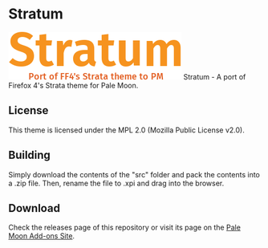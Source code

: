 # Stratum
![Preview](https://github.com/FranklinDM/Stratum/blob/master/preview.png)
Stratum - A port of Firefox 4's Strata theme for Pale Moon.

## License
This theme is licensed under the MPL 2.0 (Mozilla Public License v2.0).

## Building
Simply download the contents of the "src" folder  and pack the contents into a .zip file. Then, rename the file to .xpi and drag into the browser.

## Download
Check the releases page of this repository or visit its page on the [Pale Moon Add-ons Site](https://addons.palemoon.org/themes/stratum/).
